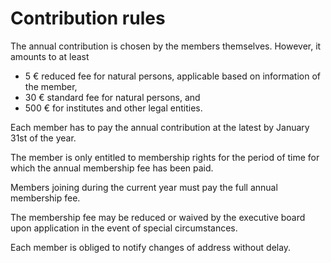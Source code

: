 # Contribution rules

The annual contribution is chosen by the members themselves. However, it amounts to at least

*   5 € reduced fee for natural persons, applicable based on information of the member,
*   30 € standard fee for natural persons, and
*   500 € for institutes and other legal entities.

Each member has to pay the annual contribution at the latest by January 31st of the year.

The member is only entitled to membership rights for the period of time
for which the annual membership fee has been paid.

Members joining during the current year must
pay the full annual membership fee.

The membership fee may be reduced or waived by the executive board
upon application in the event of special circumstances. 

Each member is obliged to notify changes of address without delay. 

